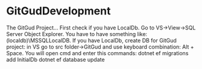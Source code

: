 # GitGudDevelopment
The GitGud Project...
First check if you have LocalDb. Go to VS->View->SQL Server Object Explorer. You have to have something like: (localdb)\MSSQLLocalDB.
If you have LocalDb, create DB for GitGud project: in VS go to src folder->GitGud and use keyboard combination: Alt + Space.
You will open cmd and enter this commands: 
dotnet ef migrations add InitialDb
dotnet ef database update